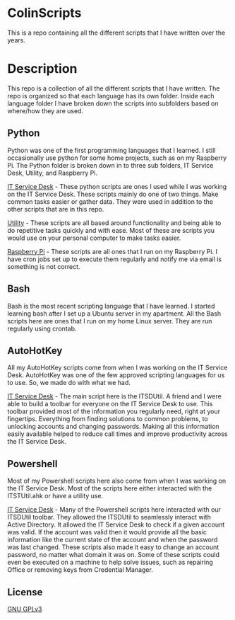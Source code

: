 # ColinScripts 
This is a repo containing all the different scripts that I have written over the years.

# Description
This repo is a collection of all the different scripts that I have written. The repo is organized so that each language has its own folder. Inside each language folder I have broken down the scripts into subfolders based on where/how they are used. 

## **Python**
Python was one of the first programming languages that I learned. I still occasionally use python for some home projects, such as on my Raspberry Pi. The Python folder is broken down in to three sub folders, IT Service Desk, Utility, and Raspberry Pi.

<u>[IT Service Desk](https://github.com/ckern-py/ColinScripts/tree/main/Python/IT%20Service%20Desk)</u> - These python scripts are ones I used while I was working on the IT Service Desk. These scripts mainly do one of two things. Make common tasks easier or gather data. They were used in addition to the other scripts that are in this repo. 

<u>[Utility](https://github.com/ckern-py/ColinScripts/tree/main/Python/Utility)</u> - These scripts are all based around functionality and being able to do repetitive tasks quickly and with ease. Most of these are scripts you would use on your personal computer to make tasks easier. 

<u>[Raspberry Pi](https://github.com/ckern-py/ColinScripts/tree/main/Python/Raspberry%20Pi)</u> - These scripts are all ones that I run on my Raspberry Pi. I have cron jobs set up to execute them regularly and notify me via email is something is not correct.

## **Bash**
Bash is the most recent scripting language that I have learned. I started learning bash after I set up a Ubuntu server in my apartment. All the Bash scripts here are ones that I run on my home Linux server. They are run regularly using crontab.

## **AutoHotKey** 
All my AutoHotKey scripts come from when I was working on the IT Service Desk. AutoHotKey was one of the few approved scripting languages for us to use. So, we made do with what we had. 

<u>[IT Service Desk](https://github.com/ckern-py/ColinScripts/tree/main/AutoHotKey/IT%20Service%20Desk)</u> - The main script here is the ITSDUtil. A friend and I were able to build a toolbar for everyone on the IT Service Desk to use. This toolbar provided most of the information you regularly need, right at your fingertips. Everything from finding solutions to common problems, to unlocking accounts and changing passwords. Making all this information easily available helped to reduce call times and improve productivity across the IT Service Desk.

## **Powershell** 
Most of my Powershell scripts here also come from when I was working on the IT Service Desk. Most of the scripts here either interacted with the ITSTUtil.ahk or have a utility use.

<u>[IT Service Desk](https://github.com/ckern-py/ColinScripts/tree/main/Powershell/IT%20Service%20Desk)</u> - Many of the Powershell scripts here interacted with our ITSDUtil toolbar. They allowed the ITSDUtil to seamlessly interact with Active Directory. It allowed the IT Service Desk to check if a given account was valid. If the account was valid then it would provide all the basic information like the current state of the account and when the password was last changed. These scripts also made it easy to change an account password, no matter what domain it was on. Some of these scripts could even be executed on a machine to help solve issues, such as repairing Office or removing keys from Credential Manager.

## License
[GNU GPLv3](https://choosealicense.com/licenses/gpl-3.0/)
